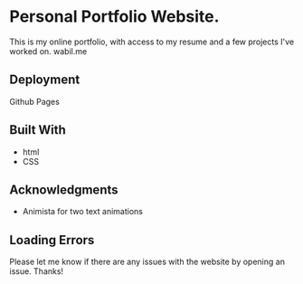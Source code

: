 # Personal Portfolio Website. 

This is my online portfolio, with access to my resume and a few projects I've worked on. 
wabil.me 

## Deployment

Github Pages

## Built With

* html
* CSS

## Acknowledgments

* Animista for two text animations

## Loading Errors

Please let me know if there are any issues with the website by opening an issue. Thanks!
